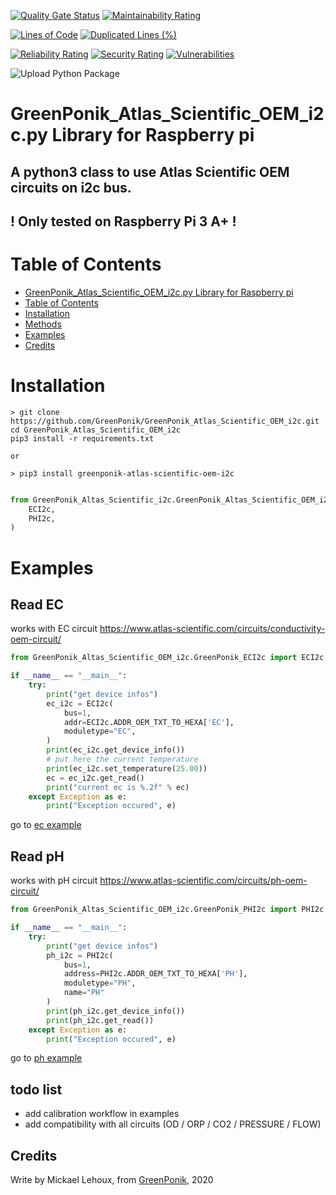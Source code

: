 [![Quality Gate Status](https://sonarcloud.io/api/project_badges/measure?project=GreenPonik_GreenPonik_Atlas_Scientific_OEM_i2c&metric=alert_status)](https://sonarcloud.io/dashboard?id=GreenPonik_GreenPonik_Atlas_Scientific_OEM_i2c)
[![Maintainability Rating](https://sonarcloud.io/api/project_badges/measure?project=GreenPonik_GreenPonik_Atlas_Scientific_OEM_i2c&metric=sqale_rating)](https://sonarcloud.io/dashboard?id=GreenPonik_GreenPonik_Atlas_Scientific_OEM_i2c)

[![Lines of Code](https://sonarcloud.io/api/project_badges/measure?project=GreenPonik_GreenPonik_Atlas_Scientific_OEM_i2c&metric=ncloc)](https://sonarcloud.io/dashboard?id=GreenPonik_GreenPonik_Atlas_Scientific_OEM_i2c)
[![Duplicated Lines (%)](https://sonarcloud.io/api/project_badges/measure?project=GreenPonik_GreenPonik_Atlas_Scientific_OEM_i2c&metric=duplicated_lines_density)](https://sonarcloud.io/dashboard?id=GreenPonik_GreenPonik_Atlas_Scientific_OEM_i2c)

[![Reliability Rating](https://sonarcloud.io/api/project_badges/measure?project=GreenPonik_GreenPonik_Atlas_Scientific_OEM_i2c&metric=reliability_rating)](https://sonarcloud.io/dashboard?id=GreenPonik_GreenPonik_Atlas_Scientific_OEM_i2c)
[![Security Rating](https://sonarcloud.io/api/project_badges/measure?project=GreenPonik_GreenPonik_Atlas_Scientific_OEM_i2c&metric=security_rating)](https://sonarcloud.io/dashboard?id=GreenPonik_GreenPonik_Atlas_Scientific_OEM_i2c)
[![Vulnerabilities](https://sonarcloud.io/api/project_badges/measure?project=GreenPonik_GreenPonik_Atlas_Scientific_OEM_i2c&metric=vulnerabilities)](https://sonarcloud.io/dashboard?id=GreenPonik_GreenPonik_Atlas_Scientific_OEM_i2c)


![Upload Python Package](https://github.com/GreenPonik/GreenPonik_Atlas_Scientific_OEM_i2c/workflows/Upload%20Python%20Package/badge.svg?event=release)


# GreenPonik_Atlas_Scientific_OEM_i2c.py Library for Raspberry pi
## A python3 class to use Atlas Scientific OEM circuits on i2c bus.<br>

## ! Only tested on Raspberry Pi 3 A+ !<br>


# Table of Contents

- [GreenPonik_Atlas_Scientific_OEM_i2c.py Library for Raspberry pi](#GreenPonikAtlasScientificOEMi2cpy-library-for-raspberry-pi)
- [Table of Contents](#table-of-contents)
- [Installation](#installation)
- [Methods](#methods)
- [Examples](#examples)
- [Credits](#credits)


# Installation
```shell
> git clone https://github.com/GreenPonik/GreenPonik_Atlas_Scientific_OEM_i2c.git
cd GreenPonik_Atlas_Scientific_OEM_i2c
pip3 install -r requirements.txt

or

> pip3 install greenponik-atlas-scientific-oem-i2c
```
```python

from GreenPonik_Altas_Scientific_i2c.GreenPonik_Altas_Scientific_OEM_i2c import (
    ECI2c,
    PHI2c,
)
```

# Examples

## **Read EC**
works with EC circuit https://www.atlas-scientific.com/circuits/conductivity-oem-circuit/<br>

```python
from GreenPonik_Altas_Scientific_OEM_i2c.GreenPonik_ECI2c import ECI2c

if __name__ == "__main__":
    try:
        print("get device infos")
        ec_i2c = ECI2c(
            bus=1,
            addr=ECI2c.ADDR_OEM_TXT_TO_HEXA['EC'],
            moduletype="EC",
        )
        print(ec_i2c.get_device_info())
        # put here the current temperature
        print(ec_i2c.set_temperature(25.00))
        ec = ec_i2c.get_read()
        print("current ec is %.2f" % ec)
    except Exception as e:
        print("Exception occured", e)

```
go to [ec example](examples/read_ec.py)

## **Read pH**
works with pH circuit https://www.atlas-scientific.com/circuits/ph-oem-circuit/<br>

```python
from GreenPonik_Altas_Scientific_OEM_i2c.GreenPonik_PHI2c import PHI2c

if __name__ == "__main__":
    try:
        print("get device infos")
        ph_i2c = PHI2c(
            bus=1,
            address=PHI2c.ADDR_OEM_TXT_TO_HEXA['PH'],
            moduletype="PH",
            name="PH"
        )
        print(ph_i2c.get_device_info())
        print(ph_i2c.get_read())
    except Exception as e:
        print("Exception occured", e)

```
go to [ph example](examples/read_ph.py)

## todo list
- add calibration workflow in examples
- add compatibility with all circuits (OD / ORP / CO2 / PRESSURE / FLOW)

## Credits
Write by Mickael Lehoux, from [GreenPonik](https://www.greenponik.com), 2020
